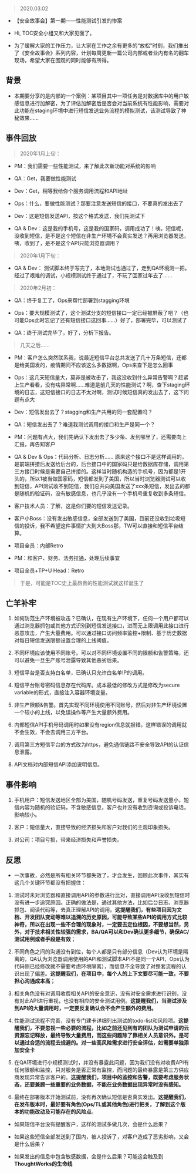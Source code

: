> 2020.03.02

- 【安全故事会】第一期——性能测试引发的惨案

- Hi, TOC安全小组又和大家见面了。

- 为了缓解大家的工作压力，让大家在工作之余有更多的“放松”时刻，我们推出了《安全故事会》系列内容，计划每周更新一篇公司内部或者业内有名的翻车现场，希望大家在围观的同时能够有所得。

## 背景

- 本期要分享的是内部的一个案例：某项目其中一项任务是对数据库中的用户敏感信息进行加解密，为了评估加解密后是否会对当前系统有性能影响，需要对此功能在staging环境中进行短信发送业务流程的模拟测试，该测试导致了神秘效果……

## 事件回放

> 2020年1月上旬：

- PM：我们需要一些性能测试，来了解此次新功能对系统的影响

- QA：Get，我要做性能测试

- Dev：Get，稍等我给你个服务调用流程和API地址

- Ops：什么，要做性能测试？那要注意发送短信的接口，不要真的发出去了

- Dev：这是短信发送API，按这个格式发送，我们先测试下

- QA & Dev：这是我的手机号，这是我的国家码，调用成功了！咦，短信呢，没收到短信，是不是这个短信在非生产环境不会真实发送？再用浏览器发送，咦，收到了，是不是这个API只能浏览器调用？

> 2020年1月下旬：

- QA & Dev： 测试脚本终于写完了，本地测试也通过了，走到QA环境测一把。经过了艰难的调试，小规模测试终于通过了，不玩了回家过年去了……

> 2020年2月初：

- QA：终于复工了，Ops来帮忙部署到stagging环境

- Ops：要大规模测试了，这个测试分支的短信接口一定已经被屏蔽了吧？（也可能Ops此时忘记了还有短信接口这回事……）好了，部署完毕，可以测试了

- QA：终于测试完毕了，好了，分析下报告。

> 几天之后……

- PM：客户怎么突然联系我，说最近短信平台总共发送了几十万条短信，还都是给美国发的，疫情期间不应该这么多数据啊，Ops来查下是怎么回事

- Ops：这几天短信量大，莫非是被攻击了，我这没收到什么异常告警啊？赶紧上生产看看，没有啥异常啊……难道是前几天的性能测试？啊，查下staging环境的日志，这短信接口的日志不太对啊，测试时候短信真的发出去了，这下问题有点大

- Dev：短信发出去了？stagging和生产共用的同一套配置吗？

- QA：短信发出去了？难道我测试调用的接口和生产是同一个？

- PM：问题有点大，我们先确认下发出去了多少条、发到哪里了，还需要向上汇报，再告知客户

- QA & Dev & Ops：代码分析、日志分析…… 原来这个接口不是这样调用的，是前端拼接后发送给后台的，后台接口中的国家码只是给数据库存储，调用第三方接口时候是需要自己拼接的。这样当时随机构造的手机号，因为都是1开头的，所以1被当做国家码，短信都发到了美国，所以当时浏览器测试可以收到短信，API测试收不到短信，我们总共向美国发送了xxx条短信，发出去的都是随机的验证码，没有敏感信息，也几乎没有一个手机号重复收到多条短信。

- 客户技术人员：了解，这是你们要的短信发送记录。

- 客户小Boss：没有发出敏感信息，全部发送到了美国，目前还没收到垃圾短信的投诉，我不希望这件事情扩大到大Boss那，TW可以直接和短信平台结算。

- 项目全员：内部Retro

- PM：和客户、财务、法务拉通，处理后续事宜

- 项目全员+TP+U Head：Retro

> 于是，可能是TOC史上最昂贵的性能测试就这样诞生了

## 亡羊补牢

1. 如何防范生产环境被攻击？已确认，在现有生产环境下，任何一个用户都可以通过浏览器抓包或其他方式识别到短信发送接口，进而无上限调用此接口进行恶意攻击，产生大量费用。可以通过接口访问频率监控+限制、基于历史数据对每日短信发送限额设置合理的上线阈值。

2. 不同环境应该使用不同账号。可以对不同环境设置不同的限额和告警策略，还可以避免一旦生产账号泄露导致其他恶劣后果。

3. 短信平台是否支持白名单，已确认只允许白名单IP的调用。

4. 短信平台账号密码信息存在代码库。成本最低的修改方式是修改为secure variable的形式，直接注入容器环境变量。

5. 非生产限额&告警。首先实现不同环境使用不同账号，然后对非生产环境设置一个较小的上线，以免误操作等产生大量额外费用。

6. 内部短信API手机号码调用时如果没有region信息就报错。这样错误的调用就不会生效，不会去调用三方平台。

7. 调用第三方短信平台的方式改为https，避免通信链路不安全导致API的认证信息泄露。

8. API文档对内部短信API添加说明信息。

## 事件影响

1. 手机用户：短信发送地区全部为美国，随机号码发送，重复号码发送量小，短信内容为随机的验证码，不含敏感信息，客户也并没有收到咨询或投诉电话，影响较小。

2. 客户：短信量大，直接导致的经济损失和客户对我们的主观印象损失。

3. 对公司：项目亏损，带来经济损失和声誉损失。

## 反思

- 一次事故，必然是所有相关环节都失效了，才会发生，回顾此次事件，其实有这几个关键环节都没有把握住：

 1. 测试时未对浏览器和直接调用API的参数进行比对，直接调用API没收到短信时没有进一步追究原因。正确的做法是，通过其他方法，比如后台日志、浏览器抓包、阅读代码等，去真正理解API的调用。**这提醒我们，有些项目因为文档、开发团队变动等难以追溯的历史原因，可能导致某些API的调用方式比较神奇，所以在出现一些不合理的现象时，一定要去定位根因，不要想当然，另外，对于技术相关性较强的需求，BA/QA可以和Dev确认更多细节，确保AC/测试用例或者手段是有效**；

 2. 不同角色之间的沟通没有到位，每个人都是只有部分信息（Dev认为环境是隔离的，QA认为浏览器调用使用的API和测试脚本API不是同一个API，Ops认为代码侧已经修改就不需要考虑环境隔离），而信息不全导致了对整套流程的认识出现了偏差。**这提醒我们，在项目中，每个人的上下文要尽可能一致，不要担心沟通成本高**；

 3. 相关角色没有对调用收费相关API的安全意识，没有对安全需求进行识别，没有对此API进行重视，也没有相应的安全测试用例。**这提醒我们，当测试涉及到API的大量调用时，一定要反复确认会不会产生额外的费用。**

 4. 性能测试流程不完善，没有专门建卡详细列出测试的todo-list和风险项。**这提醒我们，不要忽视一些必要的流程，比如之前还见到有的团队为测试申请的云资源忘记释放，最终导致大量费用，而这些问题除了靠相关人员意识外，是可以通过合适的流程去规避的。对一些高风险需求进行安全评估，如需要单独添加安全卡**

 5. 在QA环境进行小规模测试时，并没有暴露此问题，因为我们没有对收费API有任何限额和监控，只对服务是否正常有监控，而问题的最终暴露是第三方供应商发现异常告诉客户的。**这提醒我们，项目中的监控和告警，既要考虑服务状态，还要兼顾一些重要的业务数据，不能在业务数据出现异常时没有感知。**

 6. 最终在部署版本开始测试前，没有再次确认短信是否真实发出。**这提醒我们，在发布版本时，最好要有角色(Ops/TL或其他角色)进行把关，了解到这个版本的功能改动及可能存在的风险点**。


- 如果短信平台没有提醒客户，这样的测试多做几次，会是什么后果？

- 如果这些短信全部发送到了国内，被人投诉了，对客户造成了恶劣影响，又会是什么后果？

- 如果发出的信息中包含敏感数据，会是什么后果？可能这会触及到**ThoughtWorks的生命线**


